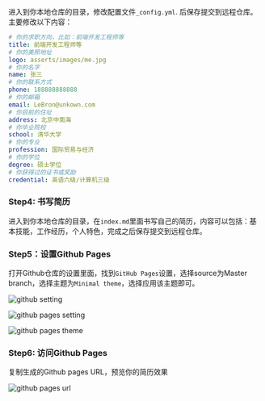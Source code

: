 
进入到你本地仓库的目录，修改配置文件`_config.yml`. 后保存提交到远程仓库。
主要修改以下内容：

```yaml
# 你的求职方向，比如：前端开发工程师等
title: 前端开发工程师等
# 你的美照地址
logo: asserts/images/me.jpg
# 你的名字
name: 张三
# 你的联系方式
phone: 188888888888
# 你的邮箱
email: LeBron@unkown.com
# 你目前的住址
address: 北京中南海
# 你毕业院校
school: 清华大学
# 你的专业
profession: 国际贸易与经济
# 你的学位
degree: 硕士学位
# 你获得过的证书或奖励
credential: 英语六级/计算机三级
```

### Step4: 书写简历

进入到你本地仓库的目录，在`index.md`里面书写自己的简历，内容可以包括：基本技能，工作经历，个人特色，完成之后保存提交到远程仓库。

### Step5：设置Github Pages

打开Github仓库的设置里面，找到`GitHub Pages`设置，选择source为Master branch，选择主题为`Minimal theme`，选择应用该主题即可。

![github setting](https://tva1.sinaimg.cn/large/007S8ZIlly1gh4riwsbvij31po0hgtd5.jpg)

![github pages setting](https://tva1.sinaimg.cn/large/007S8ZIlly1gh4rjm6jy0j31dm0pa436.jpg)

![github pages theme](https://tva1.sinaimg.cn/large/007S8ZIlly1gh4rjt895vj31t80fygor.jpg)

### Step6: 访问Github Pages

复制生成的Github pages URL，预览你的简历效果

![github pages url](https://tva1.sinaimg.cn/large/007S8ZIlly1gh4rjzza5xj31by0oo0wz.jpg)
